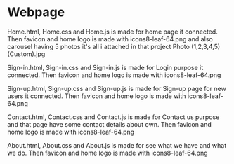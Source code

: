 # Webpage

Home.html, Home.css and Home.js is made for home page it connected. Then favicon and home logo is made with icons8-leaf-64.png and also carousel having 5 photos it's all i attached in that project Photo (1,2,3,4,5) (Custom).jpg

Sign-in.html, Sign-in.css and Sign-in.js is made for Login purpose it connected. Then favicon and home logo is made with icons8-leaf-64.png

Sign-up.html, Sign-up.css and Sign-up.js is made for Sign-up page for new users it connected. Then favicon and home logo is made with icons8-leaf-64.png

Contact.html, Contact.css and Contact.js is made for Contact us purpose and that page have some contact details about own. Then favicon and home logo is made with icons8-leaf-64.png

About.html, About.css and About.js is made for see what we have and what we do. Then favicon and home logo is made with icons8-leaf-64.png
